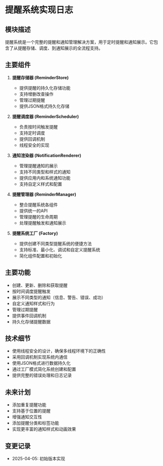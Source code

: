 # 提醒系统实现日志

## 模块描述
提醒系统是一个完整的提醒和通知管理解决方案，用于定时提醒和通知展示。它包含了从提醒存储、调度、到通知展示的全流程支持。

## 主要组件
1. **提醒存储器 (ReminderStore)**
   - 提供提醒的持久化存储功能
   - 支持增删改查操作
   - 管理过期提醒
   - 提供JSON格式持久化存储

2. **提醒调度器 (ReminderScheduler)**
   - 负责按时间触发提醒
   - 支持定时调度
   - 提供回调机制
   - 线程安全的实现

3. **通知渲染器 (NotificationRenderer)**
   - 管理提醒通知的展示
   - 支持不同类型和样式的通知
   - 提供应用内和系统通知功能
   - 支持自定义样式和配置

4. **提醒管理器 (ReminderManager)**
   - 整合提醒系统各组件
   - 提供统一的API
   - 管理提醒的生命周期
   - 处理提醒触发和通知展示

5. **提醒系统工厂 (Factory)**
   - 提供创建不同类型提醒系统的便捷方法
   - 支持标准、最小化、调试和自定义提醒系统
   - 简化组件配置和初始化

## 主要功能
- 创建、更新、删除和获取提醒
- 按时间调度提醒触发
- 展示不同类型的通知（信息、警告、错误、成功）
- 自定义通知样式和行为
- 管理过期提醒
- 提供事件回调机制
- 持久化存储提醒数据

## 技术细节
- 使用线程安全的设计，确保多线程环境下的正确性
- 采用回调机制实现系统内通信
- 使用JSON格式进行数据持久化
- 通过工厂模式简化系统创建和配置
- 提供完整的错误处理和日志记录

## 未来计划
- 添加重复提醒功能
- 支持基于位置的提醒
- 增强通知交互性
- 添加提醒分类和标签功能
- 实现更丰富的通知样式和动画效果

## 变更记录
- 2025-04-05: 初始版本实现 
